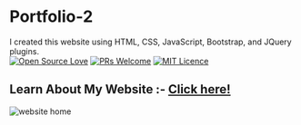 # Portfolio-2
I created this website using HTML, CSS, JavaScript, Bootstrap, and JQuery plugins.
<br>
[![Open Source Love](https://badges.frapsoft.com/os/v2/open-source.svg?v=103)](https://github.com/ellerbrock/open-source-badges/)
[![PRs Welcome](https://img.shields.io/badge/PRs-welcome-brightgreen.svg?style=flat-square)](http://makeapullrequest.com)
[![MIT Licence](https://badges.frapsoft.com/os/mit/mit.svg?v=103)](https://opensource.org/licenses/mit-license.php)
<br>
## Learn About My Website :- [Click here!](https://dev.to/arwazkhan189/my-portfolio-website-2bhj)
<img src='https://github.com/arwazkhan189/Portfolio-2/blob/main/website%20img.png' alt='website home '>
